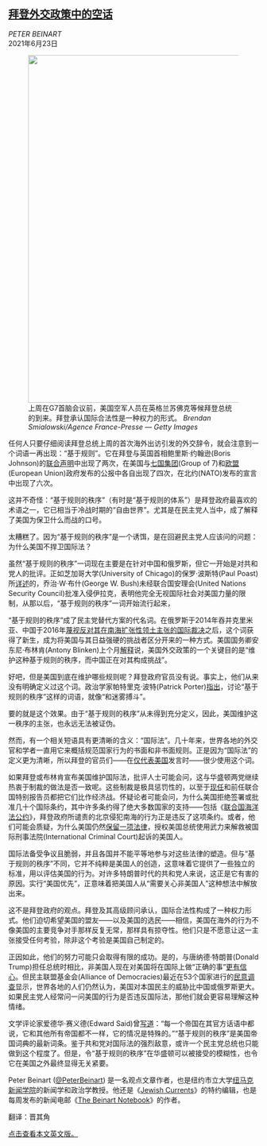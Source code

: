 <!--1624437422000-->
[拜登外交政策中的空话](https://cn.nytimes.com/opinion/20210623/biden-foreign-policy/)
------

<address>PETER BEINART</address><time pudate="2021-06-23 04:06:27" datetime="2021-06-23 04:06:27">2021年6月23日</time><figure class="article-span-photo"><img src="https://images.weserv.nl/?url=static01.nyt.com/images/2021/06/22/opinion/22Beinart/22Beinart-master1050.jpg" width="1050" height="700"><figcaption>上周在G7首脑会议前，美国空军人员在英格兰苏佛克等候拜登总统的到来。拜登承认国际合法性是一种权力的形式。 <cite>Brendan Smialowski/Agence France-Presse — Getty Images</cite></figcaption></figure><section class="article-body"><p>任何人只要仔细阅读拜登总统上周的首次海外出访引发的外交辞令，就会注意到一个词语一再出现：“基于规则”。它在拜登与英国首相鲍里斯·约翰逊(Boris Johnson)的<a rel="noopener noreferrer" target="_blank" href="https://www.whitehouse.gov/briefing-room/statements-releases/2021/06/10/the-new-atlantic-charter/">联合声明</a>中出现了两次，在美国与<a rel="noopener noreferrer" target="_blank" href="https://www.whitehouse.gov/briefing-room/statements-releases/2021/06/13/carbis-bay-g7-summit-communique/">七国集团</a>(Group of 7)和<a rel="noopener noreferrer" target="_blank" href="https://www.whitehouse.gov/briefing-room/statements-releases/2021/06/15/u-s-eu-summit-statement/">欧盟</a>(European Union)政府发布的公报中各自出现了四次，在北约(NATO)发布的宣言中出现了六次。</p><p>这并不奇怪：“基于规则的秩序”（有时是“基于规则的体系”）是拜登政府最喜欢的术语之一，它已相当于冷战时期的“自由世界”。尤其是在民主党人当中，成了解释了美国为保卫什么而战的口号。</p><p>太糟糕了。因为“基于规则的秩序”是一个诱饵，是在回避民主党人应该问的问题：为什么美国不捍卫国际法？</p><p>虽然“基于规则的秩序”一词现在主要是在针对中国和俄罗斯，但它一开始是对共和党人的批评。正如芝加哥大学(University of Chicago)的保罗·波斯特(Paul Poast)所<a rel="noopener noreferrer" target="_blank" href="https://mobile.twitter.com/ProfPaulPoast/status/1389555546756366338">详述</a>的，乔治·W·布什(George W. Bush)未经联合国安理会(United Nations Security Council)批准入侵伊拉克，表明他完全无视国际社会对美国力量的限制，从那以后，“基于规则的秩序”一词开始流行起来，</p><p>“基于规则的秩序”成了民主党替代方案的代名词。在俄罗斯于2014年吞并克里米亚、中国于2016年<a href="https://cn.nytimes.com/asia-pacific/20180921/south-china-sea-navy/">蔑视反对其在南海扩张性领土主张的国际裁决</a>之后，这个词获得了新生，成为将美国与其日益强硬的挑战者区分开来的一种方式。美国国务卿安东尼·布林肯(Antony Blinken)上个月<a rel="noopener noreferrer" target="_blank" href="https://www.cbsnews.com/news/antony-blinken-60-minutes-2021-05-02/">解释</a>说，美国外交政策的一个关键目的是“维护这种基于规则的秩序，而中国正在对其构成挑战”。</p><p>好吧，但是美国到底在维护哪些规则呢？拜登政府官员没有说。事实上，他们从来没有明确定义过这个词。政治学家帕特里克·波特(Patrick Porter)<a rel="noopener noreferrer" target="_blank" href="https://warontherocks.com/2020/07/wrestling-with-fog-on-the-elusiveness-of-liberal-order/">指出</a>，讨论“基于规则的秩序”这样的词语，就像“和迷雾搏斗”。</p><p>要的就是这个效果。由于“基于规则的秩序”从未得到充分定义，因此，美国维护这一秩序的主张，也永远无法被证伪。</p><p>然而，有一个相关短语具有更清晰的含义：“国际法”。几十年来，世界各地的外交官和学者一直用它来概括规范国家行为的书面和非书面规则。正是因为“国际法”的定义更为清晰，所以拜登的官员们——在<a rel="noopener noreferrer" target="_blank" href="https://www.state.gov/secretary-antony-j-blinken-virtual-remarks-at-the-un-security-council-open-debate-on-multilateralism/">仅代表</a><a rel="noopener noreferrer" target="_blank" href="https://www.cbsnews.com/news/antony-blinken-60-minutes-2021-05-02/">美国</a>发言时——很少使用这个词。</p><p>如果拜登或布林肯宣布美国维护国际法，批评人士可能会问，这与华盛顿两党继续热衷于制裁的做法是否一致呢。这些制裁是极具惩罚性的，以至于<a rel="noopener noreferrer" target="_blank" href="https://news.un.org/en/story/2018/09/1019192">现任</a>和前任联合国特别报告员都把它们比作经济战。怀疑论者可能会问，为什么美国拒绝签署或批准几十个国际条约，其中许多条约得了绝大多数国家的支持——包括《<a rel="noopener noreferrer" target="_blank" href="https://diplomatist.com/2020/05/02/a-case-for-the-united-states-ratification-of-unclos/#:~:text=UNCLOS%20officially%20as%20a%20treaty,use%20of%20the%20world's%20oceans.">联合国海洋法公约</a>》，拜登政府所谴责的北京侵犯南海的行为正是违反了这项条约。或者，他们可能会质疑，为什么美国仍然<a rel="noopener noreferrer" target="_blank" href="https://www.hrw.org/news/2002/08/03/us-hague-invasion-act-becomes-law">保留一项法律</a>，授权美国总统使用武力来解救被国际刑事法院(International Criminal Court)起诉的美国人。</p><p>国际法备受争议且脆弱，并且各国并不能平等地参与对这些法律的塑造。但与“基于规则的秩序”不同，它并不纯粹是美国人的创造，这意味着它提供了一些独立的标准，用以评估美国的行为。对许多特朗普时代的共和党人来说，这正是它有害的原因。实行“美国优先”，正意味着把美国人从“需要关心非美国人”这种想法中解放出来。</p><p>这不是拜登政府的观点。拜登及其高级顾问承认，国际合法性构成了一种权力形式。他们迫切希望美国的盟友——以及美国的选民——相信，美国在海外的行为不像美国的主要竞争对手那样反复无常，那样具有掠夺性。他们只是不愿意让这一主张接受任何考验，除非这个考验是美国自己制定的。</p><p>正因如此，他们的努力可能只会取得有限的成功。是的，与唐纳德·特朗普(Donald Trump)担任总统时相比，非美国人现在对美国将在国际上做“正确的事”<a rel="noopener noreferrer" target="_blank" href="https://www.pewresearch.org/global/2021/06/10/americas-image-abroad-rebounds-with-transition-from-trump-to-biden/">更有信心</a>。但民主联盟基金会(Alliance of Democracies)最近在53个国家进行的<a rel="noopener noreferrer" target="_blank" href="https://www.theguardian.com/world/2021/may/05/us-threat-democracy-russia-china-global-poll">民意调查</a>显示，世界各地的人们仍然认为，美国对本国民主的威胁比中国或俄罗斯更大。如果民主党人经常问一问美国的行为是否违反国际法，那他们就会更容易理解这种情绪。</p><p>文学评论家爱德华·赛义德(Edward Said)曾<a rel="noopener noreferrer" target="_blank" href="https://www.princeton.edu/~paw/web_exclusives/plus/plus_110503orient.html#:~:text=Every%20single%20empire%20in%20its,only%20as%20a%20last%20resort.">写道</a>：“每一个帝国在其官方话语中都说，它和其他所有帝国都不一样，它的情况是特殊的。”“基于规则的秩序”是美国帝国词典的最新词条。鉴于共和党对国际法的强烈敌意，或许一个民主党总统也只能做到这个程度了。但是，令“基于规则的秩序”在华盛顿可以被接受的模糊性，也令它在美国之外最终显得无关紧要。</p></section><footer class="author-info"><p>Peter Beinart (<a rel="nofollow" target="_blank" href="https://twitter.com/PeterBeinart">@PeterBeinart</a>) 是一名观点文章作者，也是纽约市立大学<a rel="nofollow" target="_blank" href="https://www.journalism.cuny.edu/">纽马克新闻学院</a>的新闻学和政治学教授。他还是《<a rel="nofollow" target="_blank" href="https://jewishcurrents.org/">Jewish Currents</a>》的特约编辑，也是每周发布的新闻电邮《<a rel="nofollow" target="_blank" href="https://peterbeinart.substack.com/">The Beinart Notebook</a>》的作者。</p><p>翻译：晋其角</p><p><a rel="nofollow" target="_blank" href="https://www.nytimes.com/2021/06/22/opinion/biden-foreign-policy.html">点击查看本文英文版。</a></p></footer>
